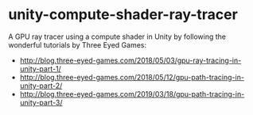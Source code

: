 # unity-compute-shader-ray-tracer

A GPU ray tracer using a compute shader in Unity by following the wonderful tutorials by Three Eyed Games:

- http://blog.three-eyed-games.com/2018/05/03/gpu-ray-tracing-in-unity-part-1/
- http://blog.three-eyed-games.com/2018/05/12/gpu-path-tracing-in-unity-part-2/
- http://blog.three-eyed-games.com/2019/03/18/gpu-path-tracing-in-unity-part-3/
